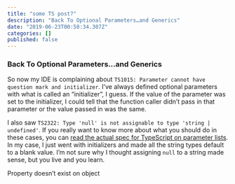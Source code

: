 ```yaml
---
title: "some TS post?"
description: "Back To Optional Parameters…and Generics"
date: "2019-06-23T00:50:34.307Z"
categories: []
published: false
---
```


### Back To Optional Parameters…and Generics

So now my IDE is complaining about `TS1015: Parameter cannot have question mark and initializer`. I’ve always defined optional parameters with what is called an “initializer”, I guess. If the value of the parameter was set to the initializer, I could tell that the function caller didn’t pass in that parameter or the value passed in was the same.

I also saw `TS2322: Type 'null' is not assignable to type 'string | undefined'`. If you really want to know more about what you should do in these cases, you can [read the actual spec for TypeScript on parameter lists](https://github.com/Microsoft/TypeScript/blob/master/doc/spec.md#3922-parameter-list). In my case, I just went with initializers and made all the string types default to a blank value. I’m not sure why I thought assigning `null` to a string made sense, but you live and you learn.

Property doesn’t exist on object
